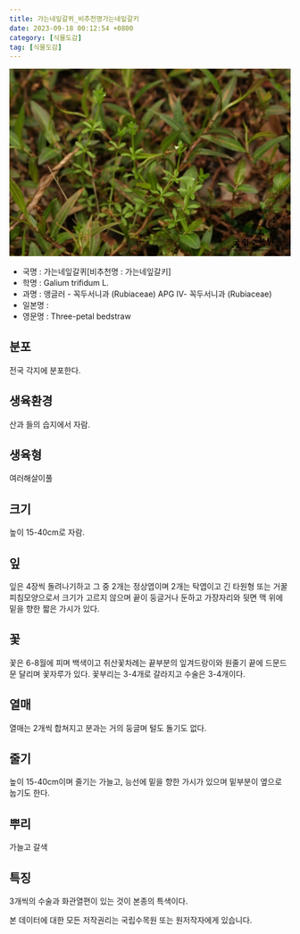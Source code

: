 ```yaml
---
title: 가는네잎갈퀴_비추천명가는네잎갈키
date: 2023-09-18 00:12:54 +0800
category: [식물도감]
tag: [식물도감]
---
```




![가는네잎갈퀴[비추천명 : 가는네잎갈키]](/assets/img/fileUpload/plants/basic/Rubiaceae/Galium/18085/18085_1_th2.jpg)
- 국명 : 가는네잎갈퀴[비추천명 : 가는네잎갈키]
- 학명 : Galium trifidum L.
- 과명 : 앵글러 - 꼭두서니과 (Rubiaceae) APG Ⅳ- 꼭두서니과 (Rubiaceae)
- 일본명 : 
- 영문명 : Three-petal bedstraw


## 분포
전국 각지에 분포한다.
## 생육환경
산과 들의 습지에서 자람.
## 생육형
여러해살이풀
## 크기
높이 15-40cm로 자람.
## 잎
잎은 4장씩 돌려나기하고 그 중 2개는 정상엽이며 2개는 탁엽이고 긴 타원형 또는 거꿀피침모양으로서 크기가 고르지 않으며 끝이 둥글거나 둔하고 가장자리와 뒷면 맥 위에 밑을 향한 짧은 가시가 있다.
## 꽃
꽃은 6-8월에 피며 백색이고 취산꽃차례는 끝부분의 잎겨드랑이와 원줄기 끝에 드문드문 달리며 꽃자루가 있다. 꽃부리는 3-4개로 갈라지고 수술은 3-4개이다.
## 열매
열매는 2개씩 합쳐지고 분과는 거의 둥글며 털도 돌기도 없다.
## 줄기
높이 15-40cm이며 줄기는 가늘고, 능선에 밑을 향한 가시가 있으며 밑부분이 옆으로 눕기도 한다.
## 뿌리
가늘고 갈색
## 특징
3개씩의 수술과 화관열편이 있는 것이 본종의 특색이다.






본 데이터에 대한 모든 저작권리는 국립수목원 또는 원저작자에게 있습니다.
